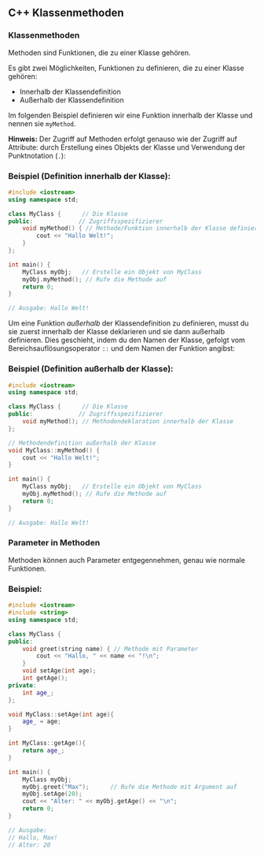 ## C++ Klassenmethoden

### Klassenmethoden

Methoden sind Funktionen, die zu einer Klasse gehören.

Es gibt zwei Möglichkeiten, Funktionen zu definieren, die zu einer Klasse gehören:

*   Innerhalb der Klassendefinition
*   Außerhalb der Klassendefinition

Im folgenden Beispiel definieren wir eine Funktion innerhalb der Klasse und nennen sie `myMethod`.

**Hinweis:** Der Zugriff auf Methoden erfolgt genauso wie der Zugriff auf Attribute: durch Erstellung eines Objekts der Klasse und Verwendung der Punktnotation (`.`):

### Beispiel (Definition innerhalb der Klasse):

```c++
#include <iostream>
using namespace std;

class MyClass {      // Die Klasse
public:             // Zugriffsspezifizierer
    void myMethod() { // Methode/Funktion innerhalb der Klasse definiert
        cout << "Hallo Welt!";
    }
};

int main() {
    MyClass myObj;   // Erstelle ein Objekt von MyClass
    myObj.myMethod(); // Rufe die Methode auf
    return 0;
}

// Ausgabe: Hallo Welt!
```

Um eine Funktion *außerhalb* der Klassendefinition zu definieren, musst du sie zuerst innerhalb der Klasse deklarieren und sie dann außerhalb definieren. Dies geschieht, indem du den Namen der Klasse, gefolgt vom Bereichsauflösungsoperator `::` und dem Namen der Funktion angibst:

### Beispiel (Definition außerhalb der Klasse):

```c++
#include <iostream>
using namespace std;

class MyClass {      // Die Klasse
public:             // Zugriffsspezifizierer
    void myMethod(); // Methodendeklaration innerhalb der Klasse
};

// Methodendefinition außerhalb der Klasse
void MyClass::myMethod() {
    cout << "Hallo Welt!";
}

int main() {
    MyClass myObj;   // Erstelle ein Objekt von MyClass
    myObj.myMethod(); // Rufe die Methode auf
    return 0;
}

// Ausgabe: Hallo Welt!
```

### Parameter in Methoden

Methoden können auch Parameter entgegennehmen, genau wie normale Funktionen.

### Beispiel:

```c++
#include <iostream>
#include <string>
using namespace std;

class MyClass {
public:
    void greet(string name) { // Methode mit Parameter
        cout << "Hallo, " << name << "!\n";
    }
    void setAge(int age);
    int getAge();
private:
    int age_;
};

void MyClass::setAge(int age){
    age_ = age;
}

int MyClass::getAge(){
    return age_;
}

int main() {
    MyClass myObj;
    myObj.greet("Max");      // Rufe die Methode mit Argument auf
    myObj.setAge(20);
    cout << "Alter: " << myObj.getAge() << "\n";
    return 0;
}

// Ausgabe:
// Hallo, Max!
// Alter: 20
```
